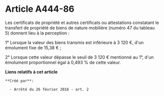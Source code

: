 # Article A444-86

Les certificats de propriété et autres certificats ou attestations constatant le transfert de propriété de biens de nature
mobilière (numéro 47 du tableau 5) donnent lieu à la perception : 

1° Lorsque la valeur des biens transmis est inférieure à 3 120 €, d'un émolument fixe de 15,38 € ; 

2° Lorsque cette valeur dépasse le seuil de 3 120 € mentionné au 1°, d'un émolument proportionnel égal à 0,493 % de cette
valeur.

**Liens relatifs à cet article**

	**Créé par**:

	  - Arrêté du 26 février 2016 - art. 2
